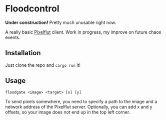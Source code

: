 # Floodcontrol
**Under construction!**
Pretty much unusable right now.

A really basic [Pixelflut](https://github.com/defnull/pixelflut) client.
Work in progress, my improve on future chaos events.

## Installation
Just clone the repo and `cargo run` it!

## Usage

    floodgate <image> <target> [x] [y]
  
To send pixels somewhere, you need to specify a path to the image and a network address of the Pixelflut server.
Optionally, you can add x and y offsets, so your image does not end up in the top left corner.
